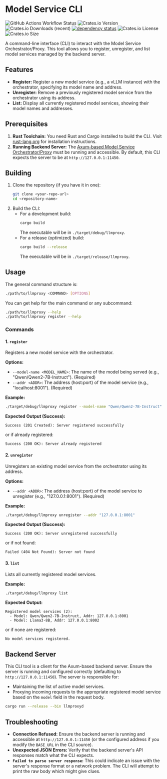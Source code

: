 # Model Service CLI

![GitHub Actions Workflow Status](https://img.shields.io/github/actions/workflow/status/AndPuQing/llmproxy/ci.yml?style=flat-square&logo=github)
 ![Crates.io Version](https://img.shields.io/crates/v/llmproxy?style=flat-square&logo=rust)
 ![Crates.io Downloads (recent)](https://img.shields.io/crates/dr/llmproxy?style=flat-square)
[![dependency status](https://deps.rs/repo/github/AndPuQing/llmproxy/status.svg?style=flat-square)](https://deps.rs/repo/github/AndPuQing/llmproxy)
![Crates.io License](https://img.shields.io/crates/l/llmproxy?style=flat-square) ![Crates.io Size](https://img.shields.io/crates/size/llmproxy?style=flat-square)


A command-line interface (CLI) to interact with the Model Service Orchestrator/Proxy. This tool allows you to register, unregister, and list model services managed by the backend server.

## Features

*   **Register:** Register a new model service (e.g., a vLLM instance) with the orchestrator, specifying its model name and address.
*   **Unregister:** Remove a previously registered model service from the orchestrator using its address.
*   **List:** Display all currently registered model services, showing their model names and addresses.

## Prerequisites

1.  **Rust Toolchain:** You need Rust and Cargo installed to build the CLI. Visit [rust-lang.org](https://www.rust-lang.org/tools/install) for installation instructions.
2.  **Running Backend Server:** The [Axum-based Model Service Orchestrator/Proxy](src/bin/llmproxyd) must be running and accessible. By default, this CLI expects the server to be at `http://127.0.0.1:11450`.

## Building

1.  Clone the repository (if you have it in one):
    ```bash
    git clone <your-repo-url>
    cd <repository-name>
    ```
2.  Build the CLI:
    *   For a development build:
        ```bash
        cargo build
        ```
        The executable will be in `./target/debug/llmproxy`.
    *   For a release (optimized) build:
        ```bash
        cargo build --release
        ```
        The executable will be in `./target/release/llmproxy`.

## Usage

The general command structure is:

```bash
./path/to/llmproxy <COMMAND> [OPTIONS]
```

You can get help for the main command or any subcommand:

```bash
./path/to/llmproxy --help
./path/to/llmproxy register --help
```

### Commands

#### 1. `register`

Registers a new model service with the orchestrator.

**Options:**

*   `--model-name <MODEL_NAME>`: The name of the model being served (e.g., "Qwen/Qwen2-7B-Instruct"). (Required)
*   `--addr <ADDR>`: The address (host:port) of the model service (e.g., "localhost:8001"). (Required)

**Example:**

```bash
./target/debug/llmproxy register --model-name "Qwen/Qwen2-7B-Instruct" --addr "127.0.0.1:8001"
```

**Expected Output (Success):**

```
Success (201 Created): Server registered successfully
```
or if already registered:
```
Success (200 OK): Server already registered
```

#### 2. `unregister`

Unregisters an existing model service from the orchestrator using its address.

**Options:**

*   `--addr <ADDR>`: The address (host:port) of the model service to unregister (e.g., "127.0.0.1:8001"). (Required)

**Example:**

```bash
./target/debug/llmproxy unregister --addr "127.0.0.1:8001"
```

**Expected Output (Success):**

```
Success (200 OK): Server unregistered successfully
```
or if not found:
```
Failed (404 Not Found): Server not found
```

#### 3. `list`

Lists all currently registered model services.

**Example:**

```bash
./target/debug/llmproxy list
```

**Expected Output:**

```
Registered model services (2):
  - Model: Qwen/Qwen2-7B-Instruct, Addr: 127.0.0.1:8001
  - Model: Llama3-8B, Addr: 127.0.0.1:8002
```
or if none are registered:
```
No model services registered.
```

## Backend Server

This CLI tool is a client for the Axum-based backend server. Ensure the server is running and configured correctly (defaulting to `http://127.0.0.1:11450`). The server is responsible for:
*   Maintaining the list of active model services.
*   Proxying incoming requests to the appropriate registered model service based on the `model` field in the request body.

```bash
cargo run --release --bin llmproxyd
```

## Troubleshooting

*   **Connection Refused:** Ensure the backend server is running and accessible at `http://127.0.0.1:11450` (or the configured address if you modify the `BASE_URL` in the CLI source).
*   **Unexpected JSON Errors:** Verify that the backend server's API responses match what the CLI expects.
*   **`Failed to parse server response`:** This could indicate an issue with the server's response format or a network problem. The CLI will attempt to print the raw body which might give clues.

